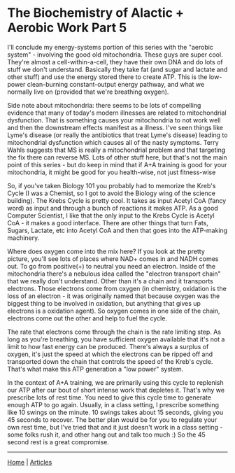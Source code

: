 # The Biochemistry of Alactic + Aerobic Work Part 5

I'll conclude my energy-systems portion of this series with the "aerobic system" - involving the good old mitochondria. These guys are super cool. They're almost a cell-within-a-cell, they have their own DNA and do lots of stuff we don't understand. Basically they take fat (and sugar and lactate and other stuff) and use the energy stored there to create ATP. This is the low-power clean-burning constant-output energy pathway, and what we normally live on (provided that we're breathing oxygen).

Side note about mitochondria: there seems to be lots of compelling evidence that many of today's modern illnesses are related to mitochondrial dysfunction. That is something causes your mitochondria to not work well and then the downstream effects manifest as a illness. I've seen things like Lyme's disease (or really the antibiotics that treat Lyme's disease) leading to mitochondrial dysfunction which causes all of the nasty symptoms. Terry Wahls suggests that MS is really a mitochondrial problem and that targeting the fix there can reverse MS. Lots of other stuff here, but that's not the main point of this series - but do keep in mind that if A+A training is good for your mitochondria, it might be good for you health-wise, not just fitness-wise

So, if you've taken Biology 101 you probably had to memorize the Kreb's Cycle (I was a Chemist, so I got to avoid the Biology wing of the science building). The Krebs Cycle is pretty cool. It takes as input Acetyl CoA (fancy word) as input and through a bunch of reactions it makes ATP. As a good Computer Scientist, I like that the only input to the Krebs Cycle is Acetyl CoA - it makes a good interface. There are other things that turn Fats, Sugars, Lactate, etc into Acetyl CoA and then that goes into the ATP-making machinery.

Where does oxygen come into the mix here? If you look at the pretty picture, you'll see lots of places where NAD+ comes in and NADH comes out. To go from positive(+) to neutral you need an electron. Inside of the mitochondria there's a nebulous idea called the "electron transport chain" that we really don't understand. Other than it's a chain and it transports electrons. Those electrons come from oxygen (in chemistry, oxidation is the loss of an electron - it was originally named that because oxygen was the biggest thing to be involved in oxidation, but anything that gives up electrons is a oxidation agent). So oxygen comes in one side of the chain, electrons come out the other and help to fuel the cycle.

The rate that electrons come through the chain is the rate limiting step. As long as you're breathing, you have sufficient oxygen available that it's not a limit to how fast energy can be produced. There's always a surplus of oxygen, it's just the speed at which the electrons can be ripped off and transported down the chain that controls the speed of the Kreb's cycle. That's what make this ATP generation a "low power" system.

In the context of A+A training, we are primarily using this cycle to replenish our ATP after our bout of short intense work that depletes it. That's why we prescribe lots of rest time. You need to give this cycle time to generate enough ATP to go again. Usually, in a class setting, I prescribe something like 10 swings on the minute. 10 swings takes about 15 seconds, giving you 45 seconds to recover. The better plan would be for you to regulate your own rest time, but I've tried that and it just doesn't work in a class setting - some folks rush it, and other hang out and talk too much :) So the 45 second rest is a great compromise.

----

[Home](../index.md) | [Articles](../articles.md)
